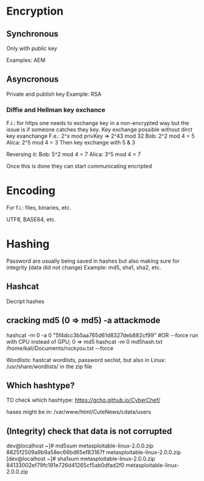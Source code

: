 
# Encryption

## Synchronous
Only with public key 

Examples: AEM 

## Asyncronous
Private and publish key
Example: RSA

### Diffie and Hellman key exchance
F.i.: for https one needs to exchange key in a non-encrypted way but the issue is if someone catches they key.
Key exchange possible without dirct key exanchange 
F.e.: 2^x mod privKey => 2^43 mod 32 
Bob: 2^2 mod 4 = 5
Alica: 2^5 mod 4 = 3
Then key exchange with 5 & 3

Reversing it: 
Bob: 5^2 mod 4 = 7
Alica: 3^5 mod 4 = 7

Once this is done they can start communicating encripted

# Encoding
For f.i.: files, binaries, etc.

UTF8, BASE64, etc.

# Hashing
Password are usually being saved in hashes but also making sure for integrity (data did not change)
Example: md5, sha1, sha2, etc.

## Hashcat
Decript hashes

## cracking md5 (0 => md5) -a attackmode
hashcat -m 0 -a 0 "5f4dcc3b5aa765d61d8327deb882cf99"
#OR --force run with CPU instead of GPU; 0 => md5
hashcat -m 0 md5hash.txt /home/kali/Documents/rockyou.txt --force

Wordlists: hastcat wordlists, password seclist, but also in Linux: /usr/share/wordlists/ in the zip file

## Which hashtype?
TO check which hashtype: https://gchq.github.io/CyberChef/

hases might be in: /var/www/html/CuteNews/cdata/users

## (Integrity) check that data is not corrupted

dev@localhost ~]# md5sum metasploitable-linux-2.0.0.zip
8825f2509a9b9a58ec66bd65ef83167f  metasploitable-linux-2.0.0.zip
[dev@localhost ~]# sha1sum metasploitable-linux-2.0.0.zip
84133002ef79fc191e726d41265cf5ab0dfad2f0  metasploitable-linux-2.0.0.zip